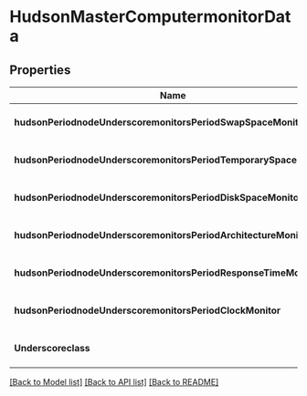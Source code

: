 # HudsonMasterComputermonitorData

## Properties
Name | Type | Description | Notes
------------ | ------------- | ------------- | -------------
**hudsonPeriodnodeUnderscoremonitorsPeriodSwapSpaceMonitor** | [**SwapSpaceMonitorMemoryUsage2**](SwapSpaceMonitorMemoryUsage2.md) |  | [optional] [default to null]
**hudsonPeriodnodeUnderscoremonitorsPeriodTemporarySpaceMonitor** | [**DiskSpaceMonitorDescriptorDiskSpace**](DiskSpaceMonitorDescriptorDiskSpace.md) |  | [optional] [default to null]
**hudsonPeriodnodeUnderscoremonitorsPeriodDiskSpaceMonitor** | [**DiskSpaceMonitorDescriptorDiskSpace**](DiskSpaceMonitorDescriptorDiskSpace.md) |  | [optional] [default to null]
**hudsonPeriodnodeUnderscoremonitorsPeriodArchitectureMonitor** | **string** |  | [optional] [default to null]
**hudsonPeriodnodeUnderscoremonitorsPeriodResponseTimeMonitor** | [**ResponseTimeMonitorData**](ResponseTimeMonitorData.md) |  | [optional] [default to null]
**hudsonPeriodnodeUnderscoremonitorsPeriodClockMonitor** | [**ClockDifference**](ClockDifference.md) |  | [optional] [default to null]
**Underscoreclass** | **string** |  | [optional] [default to null]

[[Back to Model list]](../README.md#documentation-for-models) [[Back to API list]](../README.md#documentation-for-api-endpoints) [[Back to README]](../README.md)


